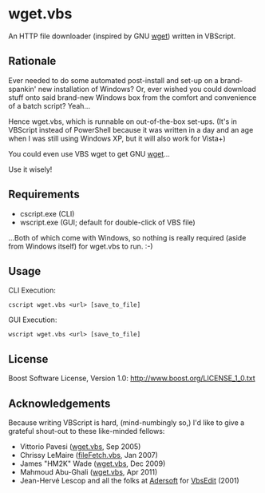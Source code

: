wget.vbs
========

An HTTP file downloader (inspired by GNU [wget][]) written in VBScript.

[wget]: http://gnuwin32.sourceforge.net/packages/wget.htm


Rationale
---------

Ever needed to do some automated post-install and set-up on a brand-spankin'
new installation of Windows? Or, ever wished you could download stuff onto said
brand-new Windows box from the comfort and convenience of a batch script?
Yeah...

Hence wget.vbs, which is runnable on out-of-the-box set-ups. (It's in VBScript
instead of PowerShell because it was written in a day and an age when I was
still using Windows XP, but it will also work for Vista+)

You could even use VBS wget to get GNU [wget][]...

Use it wisely!


Requirements
------------

* cscript.exe (CLI)
* wscript.exe (GUI; default for double-click of VBS file)

...Both of which come with Windows, so nothing is really required (aside from
Windows itself) for wget.vbs to run. :-)


Usage
-----

CLI Execution:

    cscript wget.vbs <url> [save_to_file]

GUI Execution:

    wscript wget.vbs <url> [save_to_file]


License
-------

Boost Software License, Version 1.0: <http://www.boost.org/LICENSE_1_0.txt>


Acknowledgements
----------------

Because writing VBScript is hard, (mind-numbingly so,) I'd like to give a
grateful shout-out to these like-minded fellows:

* Vittorio Pavesi ([wget.vbs][1], Sep 2005)
* Chrissy LeMaire ([fileFetch.vbs][2], Jan 2007)
* James "HM2K" Wade ([wget.vbs][3], Dec 2009)
* Mahmoud Abu-Ghali ([wget.vbs][4], Apr 2011)
* Jean-Hervé Lescop and all the folks at [Adersoft][] for [VbsEdit][] (2001)

[1]: http://vittoriop77.altervista.org/vbscripts/wget.html
[2]: http://blog.netnerds.net/2007/01/vbscript-download-and-save-a-binary-file/
[3]: https://code.google.com/p/hm2k/source/browse/trunk/code/vbs/wget.vbs
[4]: http://abu-ghali.com/2012/04/11/wget-for-windows/
[Adersoft]: http://adersoft.com/
[VbsEdit]: http://vbsedit.com/
